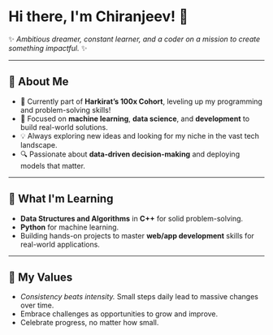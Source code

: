 

# Hi there, I'm Chiranjeev! 👋  

✨ _Ambitious dreamer, constant learner, and a coder on a mission to create something impactful._ ✨  

---

## 🚀 About Me  
- 🌱 Currently part of **Harkirat’s 100x Cohort**, leveling up my programming and problem-solving skills!  
- 🎯 Focused on **machine learning**, **data science**, and **development** to build real-world solutions.  
- 💡 Always exploring new ideas and looking for my niche in the vast tech landscape.  
- 🔍 Passionate about **data-driven decision-making** and deploying models that matter.  

---

## 📖 What I'm Learning  
- **Data Structures and Algorithms** in **C++** for solid problem-solving.  
- **Python** for machine learning.  
- Building hands-on projects to master **web/app development** skills for real-world applications.  



---

## 🌟 My Values  
- _Consistency beats intensity._ Small steps daily lead to massive changes over time.  
- Embrace challenges as opportunities to grow and improve.  
- Celebrate progress, no matter how small.  


